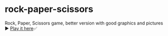 # rock-paper-scissors
  Rock, Paper, Scissors game, better version with good graphics and pictures ▶️
 <a href="https://itsozod.github.io/rock-paper-scissors/">Play it here</a>✅